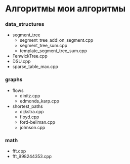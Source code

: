 # Алгоритмы мои алгоритмы

### data_structures
- segment_tree
  - segment_tree_add_on_segment.cpp
  - segment_tree_sum.cpp
  - template_segment_tree_sum.cpp
- FenwickTree.cpp
- DSU.cpp
- sparse_table_max.cpp

### graphs
- flows
  - dinitz.cpp
  - edmonds_karp.cpp
- shortest_paths
  - dijkstra.cpp
  - floyd.cpp
  - ford-bellman.cpp
  - johnson.cpp

### math
- fft.cpp
- fft_998244353.cpp

